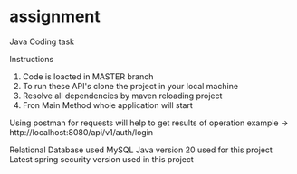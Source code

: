 # assignment
Java Coding task

Instructions

1. Code is loacted in MASTER branch  
2. To run these API's clone the project in your local machine 
3. Resolve all dependencies by maven reloading project
4. Fron Main Method whole application will start 


Using postman for requests will help to get results of operation
example -> http://localhost:8080/api/v1/auth/login

Relational Database used MySQL
Java version 20 used for this project
Latest spring security version used in this project
